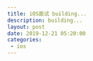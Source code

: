 ```yaml
---
title: iOS面试 building...
description: building...
layout: post
date: 2019-12-21 05:20:00
categories:
 - ios
---
```


